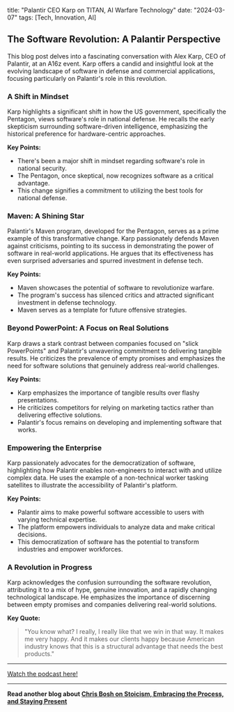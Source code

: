 

title: "Palantir CEO Karp on TITAN, AI Warfare Technology"
date: "2024-03-07"
tags: [Tech, Innovation, AI]


## The Software Revolution: A Palantir Perspective 

This blog post delves into a fascinating conversation with Alex Karp, CEO of Palantir, at an A16z event. Karp offers a candid and insightful look at the evolving landscape of software in defense and commercial applications, focusing particularly on Palantir's role in this revolution. 

### A Shift in Mindset 

Karp highlights a significant shift in how the US government, specifically the Pentagon, views software's role in national defense. He recalls the early skepticism surrounding software-driven intelligence, emphasizing the historical preference for hardware-centric approaches.

**Key Points:**

* There's been a major shift in mindset regarding software's role in national security.
* The Pentagon, once skeptical, now recognizes software as a critical advantage. 
* This change signifies a commitment to utilizing the best tools for national defense.

### Maven: A Shining Star

Palantir's Maven program, developed for the Pentagon, serves as a prime example of this transformative change. Karp passionately defends Maven against criticisms, pointing to its success in demonstrating the power of software in real-world applications. He argues that its effectiveness has even surprised adversaries and spurred investment in defense tech. 

**Key Points:**

* Maven showcases the potential of software to revolutionize warfare.
* The program's success has silenced critics and attracted significant investment in defense technology.
* Maven serves as a template for future offensive strategies.

### Beyond PowerPoint: A Focus on Real Solutions

Karp draws a stark contrast between companies focused on "slick PowerPoints" and Palantir's unwavering commitment to delivering tangible results. He criticizes the prevalence of empty promises and emphasizes the need for software solutions that genuinely address real-world challenges. 

**Key Points:**

* Karp emphasizes the importance of tangible results over flashy presentations. 
* He criticizes competitors for relying on marketing tactics rather than delivering effective solutions. 
* Palantir's focus remains on developing and implementing software that works.

### Empowering the Enterprise 

Karp passionately advocates for the democratization of software, highlighting how Palantir enables non-engineers to interact with and utilize complex data. He uses the example of a non-technical worker tasking satellites to illustrate the accessibility of Palantir's platform. 

**Key Points:**

* Palantir aims to make powerful software accessible to users with varying technical expertise.
* The platform empowers individuals to analyze data and make critical decisions.
* This democratization of software has the potential to transform industries and empower workforces.

### A Revolution in Progress 

Karp acknowledges the confusion surrounding the software revolution, attributing it to a mix of hype, genuine innovation, and a rapidly changing technological landscape. He emphasizes the importance of discerning between empty promises and companies delivering real-world solutions.

**Key Quote:**

> "You know what? I really, I really like that we win in that way. It makes me very happy. And it makes our clients happy because American industry knows that this is a structural advantage that needs the best products."

---

<a href="https://youtube.com/watch?v=P2eRjbUW53s" target="_blank">Watch the podcast here!</a>


---

**Read another blog about [Chris Bosh on Stoicism, Embracing the Process, and Staying Present](./20210602-chrisbosh-dailystoic)**
